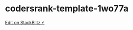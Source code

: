 # codersrank-template-1wo77a

[Edit on StackBlitz ⚡️](https://stackblitz.com/edit/codersrank-template-1wo77a)